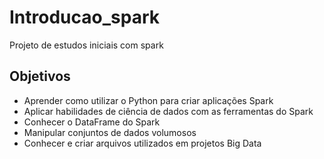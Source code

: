 # Introducao_spark
Projeto de estudos iniciais com spark

## Objetivos
- Aprender como utilizar o Python para criar aplicações Spark
- Aplicar habilidades de ciência de dados com as ferramentas do Spark
- Conhecer o DataFrame do Spark
- Manipular conjuntos de dados volumosos
- Conhecer e criar arquivos utilizados em projetos Big Data
